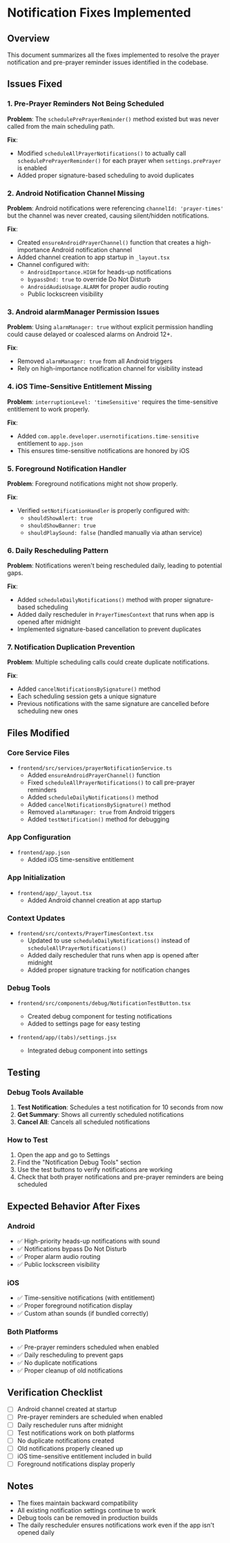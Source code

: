 # Notification Fixes Implemented

## Overview
This document summarizes all the fixes implemented to resolve the prayer notification and pre-prayer reminder issues identified in the codebase.

## Issues Fixed

### 1. **Pre-Prayer Reminders Not Being Scheduled**
**Problem**: The `schedulePrePrayerReminder()` method existed but was never called from the main scheduling path.

**Fix**: 
- Modified `scheduleAllPrayerNotifications()` to actually call `schedulePrePrayerReminder()` for each prayer when `settings.prePrayer` is enabled
- Added proper signature-based scheduling to avoid duplicates

### 2. **Android Notification Channel Missing**
**Problem**: Android notifications were referencing `channelId: 'prayer-times'` but the channel was never created, causing silent/hidden notifications.

**Fix**:
- Created `ensureAndroidPrayerChannel()` function that creates a high-importance Android notification channel
- Added channel creation to app startup in `_layout.tsx`
- Channel configured with:
  - `AndroidImportance.HIGH` for heads-up notifications
  - `bypassDnd: true` to override Do Not Disturb
  - `AndroidAudioUsage.ALARM` for proper audio routing
  - Public lockscreen visibility

### 3. **Android alarmManager Permission Issues**
**Problem**: Using `alarmManager: true` without explicit permission handling could cause delayed or coalesced alarms on Android 12+.

**Fix**:
- Removed `alarmManager: true` from all Android triggers
- Rely on high-importance notification channel for visibility instead

### 4. **iOS Time-Sensitive Entitlement Missing**
**Problem**: `interruptionLevel: 'timeSensitive'` requires the time-sensitive entitlement to work properly.

**Fix**:
- Added `com.apple.developer.usernotifications.time-sensitive` entitlement to `app.json`
- This ensures time-sensitive notifications are honored by iOS

### 5. **Foreground Notification Handler**
**Problem**: Foreground notifications might not show properly.

**Fix**:
- Verified `setNotificationHandler` is properly configured with:
  - `shouldShowAlert: true`
  - `shouldShowBanner: true`
  - `shouldPlaySound: false` (handled manually via athan service)

### 6. **Daily Rescheduling Pattern**
**Problem**: Notifications weren't being rescheduled daily, leading to potential gaps.

**Fix**:
- Added `scheduleDailyNotifications()` method with proper signature-based scheduling
- Added daily rescheduler in `PrayerTimesContext` that runs when app is opened after midnight
- Implemented signature-based cancellation to prevent duplicates

### 7. **Notification Duplication Prevention**
**Problem**: Multiple scheduling calls could create duplicate notifications.

**Fix**:
- Added `cancelNotificationsBySignature()` method
- Each scheduling session gets a unique signature
- Previous notifications with the same signature are cancelled before scheduling new ones

## Files Modified

### Core Service Files
- `frontend/src/services/prayerNotificationService.ts`
  - Added `ensureAndroidPrayerChannel()` function
  - Fixed `scheduleAllPrayerNotifications()` to call pre-prayer reminders
  - Added `scheduleDailyNotifications()` method
  - Added `cancelNotificationsBySignature()` method
  - Removed `alarmManager: true` from Android triggers
  - Added `testNotification()` method for debugging

### App Configuration
- `frontend/app.json`
  - Added iOS time-sensitive entitlement

### App Initialization
- `frontend/app/_layout.tsx`
  - Added Android channel creation at app startup

### Context Updates
- `frontend/src/contexts/PrayerTimesContext.tsx`
  - Updated to use `scheduleDailyNotifications()` instead of `scheduleAllPrayerNotifications()`
  - Added daily rescheduler that runs when app is opened after midnight
  - Added proper signature tracking for notification changes

### Debug Tools
- `frontend/src/components/debug/NotificationTestButton.tsx`
  - Created debug component for testing notifications
  - Added to settings page for easy testing

- `frontend/app/(tabs)/settings.jsx`
  - Integrated debug component into settings

## Testing

### Debug Tools Available
1. **Test Notification**: Schedules a test notification for 10 seconds from now
2. **Get Summary**: Shows all currently scheduled notifications
3. **Cancel All**: Cancels all scheduled notifications

### How to Test
1. Open the app and go to Settings
2. Find the "Notification Debug Tools" section
3. Use the test buttons to verify notifications are working
4. Check that both prayer notifications and pre-prayer reminders are being scheduled

## Expected Behavior After Fixes

### Android
- ✅ High-priority heads-up notifications with sound
- ✅ Notifications bypass Do Not Disturb
- ✅ Proper alarm audio routing
- ✅ Public lockscreen visibility

### iOS
- ✅ Time-sensitive notifications (with entitlement)
- ✅ Proper foreground notification display
- ✅ Custom athan sounds (if bundled correctly)

### Both Platforms
- ✅ Pre-prayer reminders scheduled when enabled
- ✅ Daily rescheduling to prevent gaps
- ✅ No duplicate notifications
- ✅ Proper cleanup of old notifications

## Verification Checklist

- [ ] Android channel created at startup
- [ ] Pre-prayer reminders are scheduled when enabled
- [ ] Daily rescheduler runs after midnight
- [ ] Test notifications work on both platforms
- [ ] No duplicate notifications created
- [ ] Old notifications properly cleaned up
- [ ] iOS time-sensitive entitlement included in build
- [ ] Foreground notifications display properly

## Notes

- The fixes maintain backward compatibility
- All existing notification settings continue to work
- Debug tools can be removed in production builds
- The daily rescheduler ensures notifications work even if the app isn't opened daily
